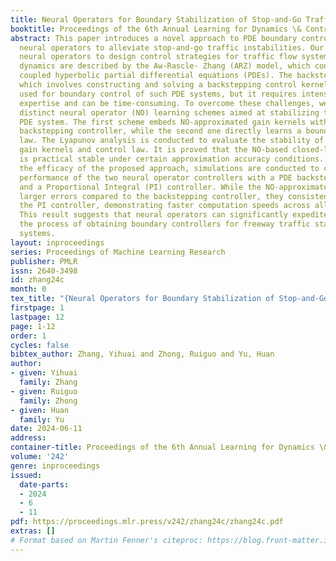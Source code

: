 ```yaml
---
title: Neural Operators for Boundary Stabilization of Stop-and-Go Traffic
booktitle: Proceedings of the 6th Annual Learning for Dynamics \& Control Conference
abstract: This paper introduces a novel approach to PDE boundary control design using
  neural operators to alleviate stop-and-go traffic instabilities. Our framework leverages
  neural operators to design control strategies for traffic flow systems. The traffic
  dynamics are described by the Aw-Rascle- Zhang (ARZ) model, which consists of second-order
  coupled hyperbolic partial differential equations (PDEs). The backstepping method
  which involves constructing and solving a backstepping control kernel is widely
  used for boundary control of such PDE systems, but it requires intensive depth of
  expertise and can be time-consuming. To overcome these challenges, we present two
  distinct neural operator (NO) learning schemes aimed at stabilizing the traffic
  PDE system. The first scheme embeds NO-approximated gain kernels within a predefined
  backstepping controller, while the second one directly learns a boundary control
  law. The Lyapunov analysis is conducted to evaluate the stability of the NO-approximated
  gain kernels and control law. It is proved that the NO-based closed-loop system
  is practical stable under certain approximation accuracy conditions. To validate
  the efficacy of the proposed approach, simulations are conducted to compare the
  performance of the two neural operator controllers with a PDE backstepping controller
  and a Proportional Integral (PI) controller. While the NO-approximated methods exhibit
  larger errors compared to the backstepping controller, they consistently outperform
  the PI controller, demonstrating faster computation speeds across all scenarios.
  This result suggests that neural operators can significantly expedite and simplify
  the process of obtaining boundary controllers for freeway traffic stabilization
  systems.
layout: inproceedings
series: Proceedings of Machine Learning Research
publisher: PMLR
issn: 2640-3498
id: zhang24c
month: 0
tex_title: "{Neural Operators for Boundary Stabilization of Stop-and-Go Traffic}"
firstpage: 1
lastpage: 12
page: 1-12
order: 1
cycles: false
bibtex_author: Zhang, Yihuai and Zhong, Ruiguo and Yu, Huan
author:
- given: Yihuai
  family: Zhang
- given: Ruiguo
  family: Zhong
- given: Huan
  family: Yu
date: 2024-06-11
address:
container-title: Proceedings of the 6th Annual Learning for Dynamics \& Control Conference
volume: '242'
genre: inproceedings
issued:
  date-parts:
  - 2024
  - 6
  - 11
pdf: https://proceedings.mlr.press/v242/zhang24c/zhang24c.pdf
extras: []
# Format based on Martin Fenner's citeproc: https://blog.front-matter.io/posts/citeproc-yaml-for-bibliographies/
---
```


